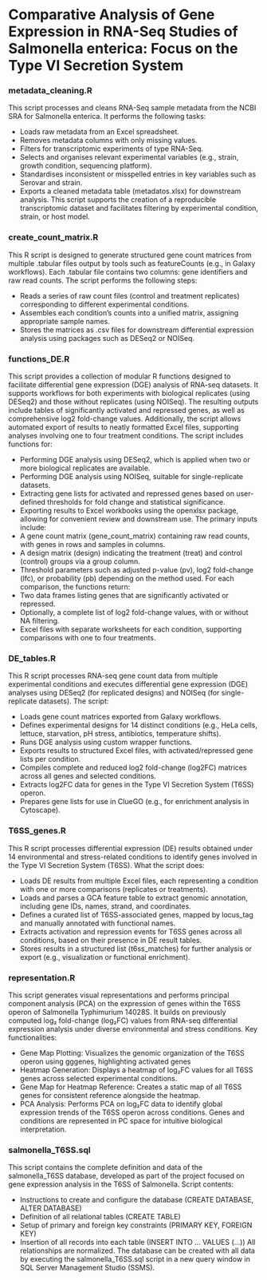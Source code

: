 # Comparative Analysis of Gene Expression in RNA-Seq Studies of Salmonella enterica: Focus on the Type VI Secretion System

### metadata_cleaning.R
This script processes and cleans RNA-Seq sample metadata from the NCBI SRA for Salmonella enterica. It performs the following tasks:
 - Loads raw metadata from an Excel spreadsheet.
 - Removes metadata columns with only missing values.
 - Filters for transcriptomic experiments of type RNA-Seq.
 - Selects and organises relevant experimental variables (e.g., strain, growth condition, sequencing platform).
 - Standardises inconsistent or misspelled entries in key variables such as Serovar and strain.
 - Exports a cleaned metadata table (metadatos.xlsx) for downstream analysis.
This script supports the creation of a reproducible transcriptomic dataset and facilitates filtering by experimental condition, strain, or host model.

### create_count_matrix.R
This R script is designed to generate structured gene count matrices from multiple .tabular files output by tools such as featureCounts (e.g., in Galaxy workflows). Each .tabular file contains two columns: gene identifiers and raw read counts. The script performs the following steps:
- Reads a series of raw count files (control and treatment replicates) corresponding to different experimental conditions.
- Assembles each condition’s counts into a unified matrix, assigning appropriate sample names.
- Stores the matrices as .csv files for downstream differential expression analysis using packages such as DESeq2 or NOISeq.

### functions_DE.R
This script provides a collection of modular R functions designed to facilitate differential gene expression (DGE) analysis of RNA-seq datasets. It supports workflows for both experiments with biological replicates (using DESeq2) and those without replicates (using NOISeq). The resulting outputs include tables of significantly activated and repressed genes, as well as comprehensive log2 fold-change values. Additionally, the script allows automated export of results to neatly formatted Excel files, supporting analyses involving one to four treatment conditions.
The script includes functions for:
- Performing DGE analysis using DESeq2, which is applied when two or more biological replicates are available.
- Performing DGE analysis using NOISeq, suitable for single-replicate datasets.
- Extracting gene lists for activated and repressed genes based on user-defined thresholds for fold change and statistical significance.
- Exporting results to Excel workbooks using the openxlsx package, allowing for convenient review and downstream use.
The primary inputs include:
- A gene count matrix (gene_count_matrix) containing raw read counts, with genes in rows and samples in columns.
- A design matrix (design) indicating the treatment (treat) and control (control) groups via a group column.
- Threshold parameters such as adjusted p-value (pv), log2 fold-change (lfc), or probability (pb) depending on the method used.
For each comparison, the functions return:
- Two data frames listing genes that are significantly activated or repressed.
- Optionally, a complete list of log2 fold-change values, with or without NA filtering.
- Excel files with separate worksheets for each condition, supporting comparisons with one to four treatments.

### DE_tables.R
This R script processes RNA-seq gene count data from multiple experimental conditions and executes differential gene expression (DGE) analyses using DESeq2 (for replicated designs) and NOISeq (for single-replicate datasets). The script:
- Loads gene count matrices exported from Galaxy workflows.
- Defines experimental designs for 14 distinct conditions (e.g., HeLa cells, lettuce, starvation, pH stress, antibiotics, temperature shifts).
- Runs DGE analysis using custom wrapper functions.
- Exports results to structured Excel files, with activated/repressed gene lists per condition.
- Compiles complete and reduced log2 fold-change (log2FC) matrices across all genes and selected conditions.
- Extracts log2FC data for genes in the Type VI Secretion System (T6SS) operon.
- Prepares gene lists for use in ClueGO (e.g., for enrichment analysis in Cytoscape).

### T6SS_genes.R
This R script processes differential expression (DE) results obtained under 14 environmental and stress-related conditions to identify genes involved in the Type VI Secretion System (T6SS). What the script does:
- Loads DE results from multiple Excel files, each representing a condition with one or more comparisons (replicates or treatments).
- Loads and parses a GCA feature table to extract genomic annotation, including gene IDs, names, strand, and coordinates.
- Defines a curated list of T6SS-associated genes, mapped by locus_tag and manually annotated with functional names.
- Extracts activation and repression events for T6SS genes across all conditions, based on their presence in DE result tables.
- Stores results in a structured list (t6ss_matches) for further analysis or export (e.g., visualization or functional enrichment).

### representation.R
This script generates visual representations and performs principal component analysis (PCA) on the expression of genes within the T6SS operon of Salmonella Typhimurium 14028S. It builds on previously computed log₂ fold-change (log₂FC) values from RNA-seq differential expression analysis under diverse environmental and stress conditions. Key functionalities:
- Gene Map Plotting: Visualizes the genomic organization of the T6SS operon using gggenes, highlighting activated genes
- Heatmap Generation: Displays a heatmap of log₂FC values for all T6SS genes across selected experimental conditions.
- Gene Map for Heatmap Reference: Creates a static map of all T6SS genes for consistent reference alongside the heatmap.
- PCA Analysis: Performs PCA on log₂FC data to identify global expression trends of the T6SS operon across conditions. Genes and conditions are represented in PC space for intuitive biological interpretation.

### salmonella_T6SS.sql
This script contains the complete definition and data of the salmonella_T6SS database, developed as part of the project focused on gene expression analysis in the T6SS of Salmonella. Script contents:
- Instructions to create and configure the database (CREATE DATABASE, ALTER DATABASE)
- Definition of all relational tables (CREATE TABLE)
- Setup of primary and foreign key constraints (PRIMARY KEY, FOREIGN KEY)
- Insertion of all records into each table (INSERT INTO ... VALUES (...))
All relationships are normalized. The database can be created with all data by executing the salmonella_T6SS.sql script in a new query window in SQL Server Management Studio (SSMS).
